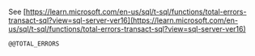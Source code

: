 See [https://learn.microsoft.com/en-us/sql/t-sql/functions/total-errors-transact-sql?view=sql-server-ver16](https://learn.microsoft.com/en-us/sql/t-sql/functions/total-errors-transact-sql?view=sql-server-ver16)
```
@@TOTAL_ERRORS
```
